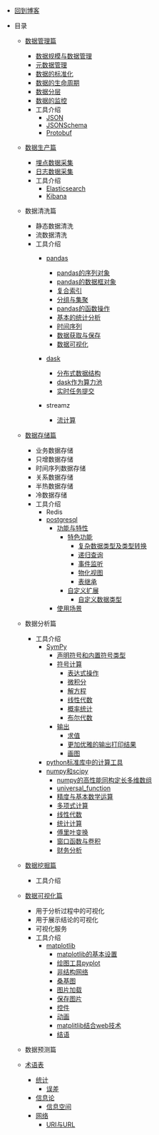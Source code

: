 * [回到博客](http://blog.hszofficial.site/)

* 目录

    * [数据管理篇](数据管理篇/README.md)
        * [数据规模与数据管理](数据管理篇/数据规模与数据管理.md)
        * [元数据管理](数据管理篇/元数据管理.md)
        * [数据的标准化](数据管理篇/数据的标准化.md)
        * [数据的生命周期](数据管理篇/数据的生命周期.md)
        * [数据分层](数据管理篇/数据分层.md)
        * [数据的监控](数据管理篇/数据的监控.md)
        * 工具介绍
            * [JSON](数据管理篇/工具介绍/JSON.md)
            * [JSONSchema](数据管理篇/工具介绍/JSONSchema.md)
            * [Protobuf](数据管理篇/工具介绍/Protobuf.md)

    * [数据生产篇](数据生产篇/README.md)
        * [埋点数据采集](数据生产篇/埋点数据采集.md)
        * [日志数据采集](数据生产篇/日志数据采集.md)
        * 工具介绍
            * [Elasticsearch](数据生产篇/埋点数据采集.md)
            * [Kibana](数据生产篇/埋点数据采集.md)

    * 数据清洗篇
        * 静态数据清洗
        * 流数据清洗
        * 工具介绍
            * [pandas](数据清洗篇/工具介绍/pandas/README.md)
                * [pandas的序列对象](数据清洗篇/工具介绍/pandas/pandas的序列对象.md)
                * [pandas的数据框对象](数据清洗篇/工具介绍/pandas/pandas的数据框对象.md)
                * [复合索引](数据清洗篇/工具介绍/pandas/复合索引.md)
                * [分组与集聚](数据清洗篇/工具介绍/pandas/分组与集聚.md)
                * [pandas的函数操作](数据清洗篇/工具介绍/pandas/pandas的函数操作.md)
                * [基本的统计分析](数据清洗篇/工具介绍/pandas/基本的统计分析.md)
                * [时间序列](数据清洗篇/工具介绍/pandas/时间序列/时间序列.md)
                * [数据获取与保存](数据清洗篇/工具介绍/pandas/数据获取与保存.md)
                * [数据可视化](数据清洗篇/工具介绍/pandas/数据可视化/数据可视化.md)

            * [dask](数据清洗篇/工具介绍/dask/README.md)
                * [分布式数据结构](数据清洗篇/工具介绍/dask/分布式数据结构.md)
                * [dask作为算力池](数据清洗篇/工具介绍/dask/dask作为算力池.md)
                * [实时任务提交](数据清洗篇/工具介绍/dask/实时任务提交.md)
            * streamz
                * [流计算](数据清洗篇/工具介绍/streamz/流计算/流计算.md)

    * [数据存储篇](数据存储篇/README.md)
        * 业务数据存储
        * 只增数据存储
        * 时间序列数据存储
        * 关系数据存储
        * 半热数据存储
        * 冷数据存储
        * 工具介绍
            * Redis
            * [postgresql](数据存储篇/工具介绍/postgresql/README.md)
                * [功能与特性](数据存储篇/工具介绍/postgresql/功能与特性/README.md)
                    * [特色功能](数据存储篇/工具介绍/postgresql/功能与特性/特色功能/README.md)
                        * [复杂数据类型及类型转换](数据存储篇/工具介绍/postgresql/功能与特性/特色功能/复杂数据类型及类型转换.md)
                        * [递归查询](数据存储篇/工具介绍/postgresql/功能与特性/特色功能/递归查询.md)
                        * [事件监听](数据存储篇/工具介绍/postgresql/功能与特性/特色功能/事件监听.md)
                        * [物化视图](数据存储篇/工具介绍/postgresql/功能与特性/特色功能/物化视图.md)
                        * [表继承](数据存储篇/工具介绍/postgresql/功能与特性/特色功能/表继承.md)
                    * [自定义扩展](数据存储篇/工具介绍/postgresql/功能与特性/自定义扩展/README.md)
                        * [自定义数据类型](数据存储篇/工具介绍/postgresql/功能与特性/自定义扩展/自定义数据类型.md)
                * [使用场景](数据存储篇/工具介绍/postgresql/使用场景/README.md)

    * 数据分析篇
        * 工具介绍
            * [SymPy](数据分析篇/工具介绍/SymPy/README.md)
                * [声明符号和内置符号类型](数据分析篇/工具介绍/SymPy/声明符号和内置符号类型.md)
                * [符号计算](数据分析篇/工具介绍/SymPy/符号计算/README.md)
                    * [表达式操作](数据分析篇/工具介绍/SymPy/符号计算/表达式操作/表达式操作.md)
                    * [微积分](数据分析篇/工具介绍/SymPy/符号计算/微积分/微积分.md)
                    * [解方程](数据分析篇/工具介绍/SymPy/符号计算/解方程/解方程.md)
                    * [线性代数](数据分析篇/工具介绍/SymPy/符号计算/线性代数/线性代数.md)
                    * [概率统计](数据分析篇/工具介绍/SymPy/符号计算/概率统计/概率统计.md)
                    * [布尔代数](数据分析篇/工具介绍/SymPy/符号计算/布尔代数/布尔代数.md)
                * [输出](数据分析篇/工具介绍/SymPy/输出/README.md)
                    * [求值](数据分析篇/工具介绍/SymPy/输出/求值.md)
                    * [更加优雅的输出打印结果](数据分析篇/工具介绍/SymPy/输出/更加优雅的输出打印结果/更加优雅的输出打印结果.md)
                    * [画图](数据分析篇/工具介绍/SymPy/输出/画图/画图.md)
            * [python标准库中的计算工具](数据分析篇/工具介绍/python标准库中的计算工具/使用标准库处理基本数学问题.md)
            * [numpy和scipy](数据分析篇/工具介绍/numpy和scipy/README.md)
                * [numpy的高性能同构定长多维数组](数据分析篇/工具介绍/numpy和scipy/numpy的高性能同构定长多维数组/numpy的高性能同构定长多维数组.md)
                * [universal_function](数据分析篇/工具介绍/numpy和scipy/universal_function/universal_function.md)
                * [精度与基本数学运算](数据分析篇/工具介绍/numpy和scipy/精度与基本数学运算.md)
                * [多项式计算](数据分析篇/工具介绍/numpy和scipy/多项式计算/多项式计算.md)
                * [线性代数](数据分析篇/工具介绍/numpy和scipy/线性代数.md)
                * [统计计算](数据分析篇/工具介绍/numpy和scipy/统计计算/统计计算.md)
                * [傅里叶变换](数据分析篇/工具介绍/numpy和scipy/傅里叶变换/傅里叶变换.md)
                * [窗口函数与卷积](数据分析篇/工具介绍/numpy和scipy/窗口函数与卷积/窗口函数与卷积.md)
                * [财务分析](数据分析篇/工具介绍/numpy和scipy/财务分析.md)

    * [数据挖掘篇](数据可视化篇/README.md)
        * 工具介绍

    * [数据可视化篇](数据可视化篇/README.md)
        * 用于分析过程中的可视化
        * 用于展示结论的可视化
        * 可视化服务
        * 工具介绍
            * [matplotlib](数据可视化篇/工具介绍/matplotlib/README.md)
                * [matplotlib的基本设置](数据可视化篇/工具介绍/matplotlib/matplotlib的基本设置/matplotlib的基本设置.md)
                * [绘图工具pyplot](数据可视化篇/工具介绍/matplotlib/绘图工具pyplot/绘图工具pyplot.md)
                * [非结构网络](数据可视化篇/工具介绍/matplotlib/非结构网络/非结构网络.md)
                * [桑基图](数据可视化篇/工具介绍/matplotlib/桑基图/桑基图.md)
                * [图片加载](数据可视化篇/工具介绍/matplotlib/图片加载/图片加载.md)
                * [保存图片](数据可视化篇/工具介绍/matplotlib/保存图片/保存图片.md)
                * [控件](数据可视化篇/工具介绍/matplotlib/控件.md)
                * [动画](数据可视化篇/工具介绍/matplotlib/动画/动画.md)
                * [matplitlib结合web技术](数据可视化篇/工具介绍/matplotlib/matplitlib结合web技术.md)
                * [结语](数据可视化篇/工具介绍/matplotlib/结语.md)

    * 数据预测篇

    * [术语表](术语表/README.md)
        * [统计](术语表/统计/README.md)
            * [误差](术语表/统计/误差.md)
        * [信息论](术语表/信息论/README.md)
            * [信息空间](术语表/信息论/信息空间.md)
        * [网络](术语表/网络/README.md)
            * [URI与URL](术语表/网络/URI与URL.md)